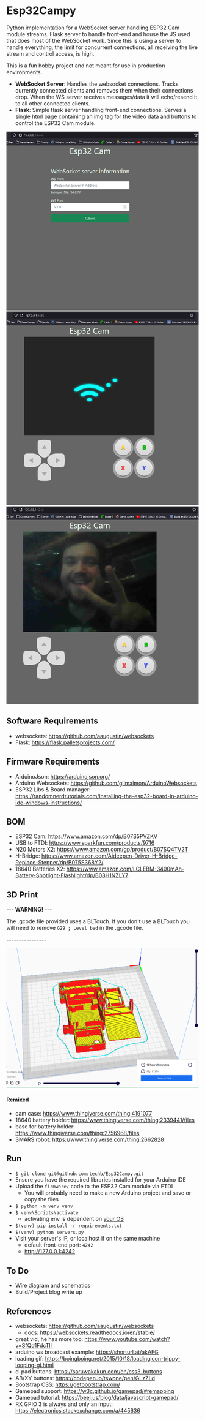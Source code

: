 # Esp32Campy
Python implementation for a WebSocket server handling ESP32 Cam module streams. Flask server to handle front-end and house the JS used that does most of the WebSocket work. Since this is using a server to handle everything, the limit for concurrent connections, all receiving the live stream and control access, is high.

This is a fun hobby project and not meant for use in production environments.

- **WebSocket Server**: Handles the websocket connections. Tracks currently connected clients and removes them when their connections drop. When the WS server receives  messages/data it will echo/resend it to all other connected clients.
- **Flask**: Simple flask server handling front-end connections. Serves a single html page containing an img tag for the video data and buttons to control the ESP32 Cam module.

![Screenshot 1](READMEFILES/img/splash-page.png)
![Screenshot 2](READMEFILES/img/waiting-on-espcam.png)
![Screenshot 3](READMEFILES/img/working-stream-low-rez.png)


## Software Requirements
- websockets: https://github.com/aaugustin/websockets
- Flask: https://flask.palletsprojects.com/


## Firmware Requirements
- ArduinoJson: https://arduinojson.org/
- Arduino Websockets: https://github.com/gilmaimon/ArduinoWebsockets
- ESP32 Libs & Board manager: https://randomnerdtutorials.com/installing-the-esp32-board-in-arduino-ide-windows-instructions/


## BOM
- ESP32 Cam: https://www.amazon.com/dp/B07S5PVZKV
- USB to FTDI: https://www.sparkfun.com/products/9716
- N20 Motors X2: https://www.amazon.com/gp/product/B07SQ4TV2T
- H-Bridge: https://www.amazon.com/Aideepen-Driver-H-Bridge-Replace-Stepper/dp/B075S368Y2/
- 18640 Batteries X2: https://www.amazon.com/LCLEBM-3400mAh-Battery-Spotlight-Flashlight/dp/B08H1NZLY7


## 3D Print
**--- WARNING! ---**

The .gcode file provided uses a BLTouch.
If you don't use a BLTouch you will need to remove `G29 ; Level bed` in the .gcode file.

**----------------**

![stl preview 10 hours](/3DPrint/Slice-Screenshot.png)

#### Remixed
- cam case: https://www.thingiverse.com/thing:4191077
- 18640 battery holder: https://www.thingiverse.com/thing:2339441/files
- base for battery holder: https://www.thingiverse.com/thing:2756968/files
- SMARS robot: https://www.thingiverse.com/thing:2662828


## Run
- `$ git clone git@github.com:techb/Esp32Campy.git`
- Ensure you have the required libraries installed for your Arduino IDE
- Upload the `firmware/` code to the ESP32 Cam module via FTDI
  - You will probably need to make a new Arduino project and save or copy the files
- `$ python -m venv venv`
- `$ venv\Scripts\activate`
  - activating env is dependent on [your OS](https://www.infoworld.com/article/3239675/virtualenv-and-venv-python-virtual-environments-explained.html)
- `$(venv) pip install -r requirements.txt`
- `$(venv) python servers.py`
- Visit your server's IP, or localhost if on the same machine
  - default front-end port: `4242`
  - http://127.0.0.1:4242


## To Do
- Wire diagram and schematics
- Build/Project blog write up


## References
- websockets: https://github.com/aaugustin/websockets
  - docs: https://websockets.readthedocs.io/en/stable/
- great vid, he has more too: https://www.youtube.com/watch?v=SfQd1FdcTlI
- arduino ws broadcast example: https://shorturl.at/akAFG
- loading gif: https://boingboing.net/2015/10/18/loadingicon-trippy-looping-gi.html
- d-pad buttons: https://saruwakakun.com/en/css3-buttons
- AB/XY buttons: https://codepen.io/tswone/pen/GLzZLd
- Bootstrap CSS: https://getbootstrap.com/
- Gamepad support: https://w3c.github.io/gamepad/#remapping
- Gamepad tutorial: https://beej.us/blog/data/javascript-gamepad/
- RX GPIO 3 is always and only an input: https://electronics.stackexchange.com/a/445636